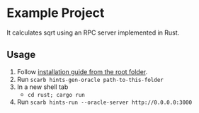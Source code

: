 # Example Project

It calculates sqrt using an RPC server implemented in Rust.

## Usage

1. Follow [installation guide from the root folder](https://github.com/reilabs/cairo-hints/tree/main?tab=readme-ov-file#cairo-1-hints).
2. Run `scarb hints-gen-oracle path-to-this-folder`
3. In a new shell tab
    * `cd rust; cargo run`
4. Run `scarb hints-run --oracle-server http://0.0.0.0:3000`
